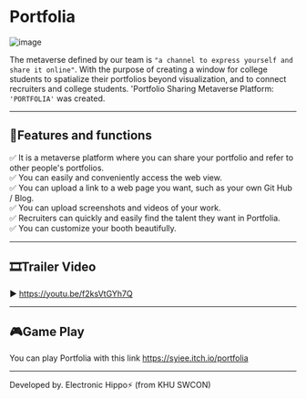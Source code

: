 # Portfolia

![image](https://user-images.githubusercontent.com/79504024/193369340-e710d67e-039c-4824-8d48-a83a3538105d.png)

The metaverse defined by our team is ` "a channel to express yourself and share it online" `.
With the purpose of creating a window for college students to spatialize their portfolios beyond visualization, and to connect recruiters and college students.
'Portfolio Sharing Metaverse Platform: `'PORTFOLIA'` was created.

----------------------------------

## 📑Features and functions

✅ It is a metaverse platform where you can share your portfolio and refer to other people's portfolios.  
✅ You can easily and conveniently access the web view.  
✅ You can upload a link to a web page you want, such as your own Git Hub / Blog.  
✅ You can upload screenshots and videos of your work.  
✅ Recruiters can quickly and easily find the talent they want in Portfolia.  
✅ You can customize your booth beautifully.    
  
  

-----------------------------------

## 🎞Trailer Video  
▶ https://youtu.be/f2ksVtGYh7Q  
  
  
-----------------------------------

## 🎮Game Play

You can play Portfolia with this link
https://syiee.itch.io/portfolia  
  
  

--------------
Developed by. Electronic Hippo⚡
(from KHU SWCON)

